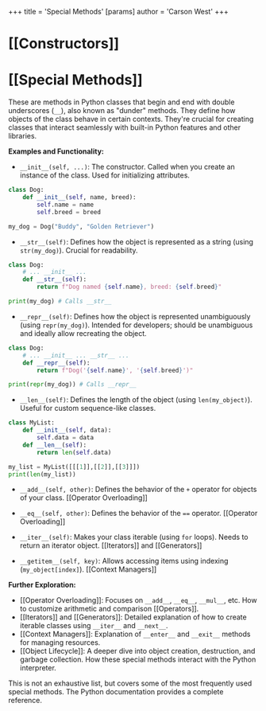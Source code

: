 +++
 title = 'Special Methods'
[params]
	author = 'Carson West'
+++
# [[Constructors]]
# [[Special Methods]] 
These are methods in Python classes that begin and end with double underscores (`__`), also known as "dunder" methods. They define how objects of the class behave in certain contexts.  They're crucial for creating classes that interact seamlessly with built-in Python features and other libraries.

**Examples and Functionality:**

* `__init__(self, ...)`:  The constructor. Called when you create an instance of the class.  Used for initializing attributes.

```python
class Dog:
    def __init__(self, name, breed):
        self.name = name
        self.breed = breed

my_dog = Dog("Buddy", "Golden Retriever")
```

* `__str__(self)`: Defines how the object is represented as a string (using `str(my_dog)`).  Crucial for readability.

```python
class Dog:
    # ... __init__ ...
    def __str__(self):
        return f"Dog named {self.name}, breed: {self.breed}"

print(my_dog) # Calls __str__
```

* `__repr__(self)`: Defines how the object is represented unambiguously (using `repr(my_dog)`).  Intended for developers; should be unambiguous and ideally allow recreating the object.

```python
class Dog:
    # ... __init__ ... __str__ ...
    def __repr__(self):
        return f"Dog('{self.name}', '{self.breed}')"

print(repr(my_dog)) # Calls __repr__
```

* `__len__(self)`:  Defines the length of the object (using `len(my_object)`).  Useful for custom sequence-like classes.

```python
class MyList:
    def __init__(self, data):
        self.data = data
    def __len__(self):
        return len(self.data)

my_list = MyList([[[1]],[[2]],[[3]]])
print(len(my_list))
```

* `__add__(self, other)`: Defines the behavior of the `+` operator for objects of your class. [[Operator Overloading]]

* `__eq__(self, other)`: Defines the behavior of the `==` operator. [[Operator Overloading]]

* `__iter__(self)`:  Makes your class iterable (using `for` loops).  Needs to return an iterator object. [[Iterators]] and [[Generators]]

* `__getitem__(self, key)`: Allows accessing items using indexing (`my_object[index]`). [[Context Managers]]


**Further Exploration:**

* [[Operator Overloading]]:  Focuses on `__add__`, `__eq__`, `__mul__`, etc.  How to customize arithmetic and comparison [[Operators]].
* [[Iterators]] and [[Generators]]:  Detailed explanation of how to create iterable classes using `__iter__` and `__next__`.
* [[Context Managers]]: Explanation of `__enter__` and `__exit__` methods for managing resources.
* [[Object Lifecycle]]:  A deeper dive into object creation, destruction, and garbage collection.  How these special methods interact with the Python interpreter.

This is not an exhaustive list, but covers some of the most frequently used special methods.  The Python documentation provides a complete reference.
